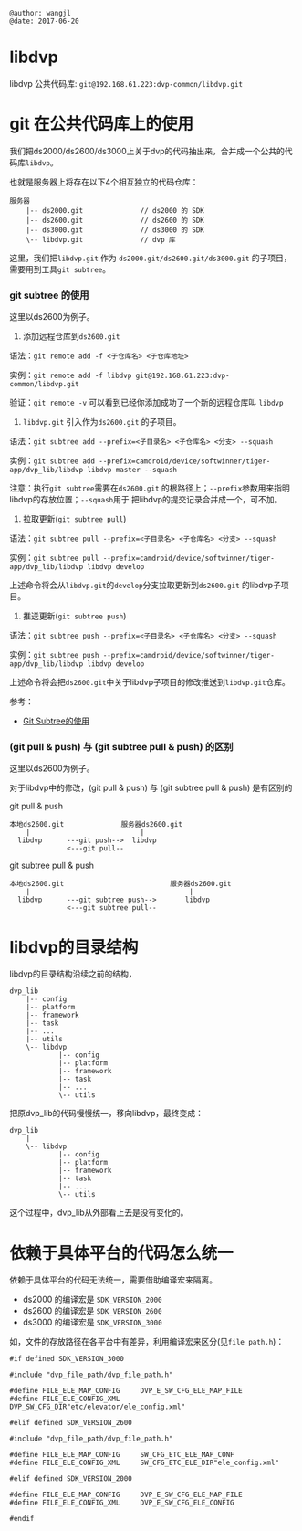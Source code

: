 
```
@author: wangjl
@date: 2017-06-20
```

# libdvp

libdvp 公共代码库:
`git@192.168.61.223:dvp-common/libdvp.git`

# git 在公共代码库上的使用

我们把ds2000/ds2600/ds3000上关于dvp的代码抽出来，合并成一个公共的代码库`libdvp`。

也就是服务器上将存在以下4个相互独立的代码仓库：

```
服务器
    |-- ds2000.git              // ds2000 的 SDK
    |-- ds2600.git              // ds2600 的 SDK
    |-- ds3000.git              // ds3000 的 SDK
    \-- libdvp.git              // dvp 库
```

这里，我们把`libdvp.git` 作为 `ds2000.git/ds2600.git/ds3000.git` 的子项目，需要用到工具`git subtree`。

### git subtree 的使用

这里以ds2600为例子。

1. 添加远程仓库到`ds2600.git`

语法：`git remote add -f <子仓库名> <子仓库地址>`

实例：`git remote add -f libdvp git@192.168.61.223:dvp-common/libdvp.git`

验证：`git remote -v` 可以看到已经你添加成功了一个新的远程仓库叫 `libdvp`

1. `libdvp.git` 引入作为`ds2600.git` 的子项目。

语法：`git subtree add --prefix=<子目录名> <子仓库名> <分支> --squash`

实例：`git subtree add --prefix=camdroid/device/softwinner/tiger-app/dvp_lib/libdvp libdvp master --squash`

注意：执行`git subtree`需要在`ds2600.git` 的根路径上；`--prefix`参数用来指明libdvp的存放位置；`--squash`用于
把libdvp的提交记录合并成一个，可不加。

1. 拉取更新(`git subtree pull`)

语法：`git subtree pull --prefix=<子目录名> <子仓库名> <分支> --squash`

实例：`git subtree pull --prefix=camdroid/device/softwinner/tiger-app/dvp_lib/libdvp libdvp develop`

上述命令将会从`libdvp.git`的`develop`分支拉取更新到`ds2600.git` 的libdvp子项目。

1. 推送更新(`git subtree push`)

语法：`git subtree push --prefix=<子目录名> <子仓库名> <分支> --squash`

实例：`git subtree push --prefix=camdroid/device/softwinner/tiger-app/dvp_lib/libdvp libdvp develop`

上述命令将会把`ds2600.git`中关于libdvp子项目的修改推送到`libdvp.git`仓库。

参考：
* [Git Subtree的使用](http://www.jianshu.com/p/84e34ac318e4)

### (git pull & push) 与 (git subtree pull & push) 的区别

这里以ds2600为例子。

对于libdvp中的修改，(git pull & push) 与 (git subtree pull & push) 是有区别的

git pull & push
```
本地ds2600.git              服务器ds2600.git
    |                           |
  libdvp      ---git push-->  libdvp
              <---git pull--  
```

git subtree pull & push
```
本地ds2600.git                          服务器ds2600.git
    |                                       |
  libdvp      ---git subtree push-->       libdvp
              <---git subtree pull--  
```

# libdvp的目录结构

libdvp的目录结构沿续之前的结构，

```
dvp_lib
    |-- config
    |-- platform
    |-- framework
    |-- task
    |-- ...
    |-- utils
    \-- libdvp
            |-- config
            |-- platform
            |-- framework
            |-- task
            |-- ...
            \-- utils
```

把原dvp_lib的代码慢慢统一，移向libdvp，最终变成：

```
dvp_lib
    |
    \-- libdvp
            |-- config
            |-- platform
            |-- framework
            |-- task
            |-- ...
            \-- utils
```

这个过程中，dvp_lib从外部看上去是没有变化的。

# 依赖于具体平台的代码怎么统一

依赖于具体平台的代码无法统一，需要借助编译宏来隔离。

* ds2000 的编译宏是 `SDK_VERSION_2000`
* ds2600 的编译宏是 `SDK_VERSION_2600`
* ds3000 的编译宏是 `SDK_VERSION_3000`

如，文件的存放路径在各平台中有差异，利用编译宏来区分(见`file_path.h`)：
```
#if defined SDK_VERSION_3000

#include "dvp_file_path/dvp_file_path.h"

#define FILE_ELE_MAP_CONFIG     DVP_E_SW_CFG_ELE_MAP_FILE
#define FILE_ELE_CONFIG_XML     DVP_SW_CFG_DIR"etc/elevator/ele_config.xml"

#elif defined SDK_VERSION_2600

#include "dvp_file_path/dvp_file_path.h"

#define FILE_ELE_MAP_CONFIG     SW_CFG_ETC_ELE_MAP_CONF
#define FILE_ELE_CONFIG_XML     SW_CFG_ETC_ELE_DIR"ele_config.xml"

#elif defined SDK_VERSION_2000

#define FILE_ELE_MAP_CONFIG     DVP_E_SW_CFG_ELE_MAP_FILE
#define FILE_ELE_CONFIG_XML     DVP_E_SW_CFG_ELE_CONFIG

#endif

```



